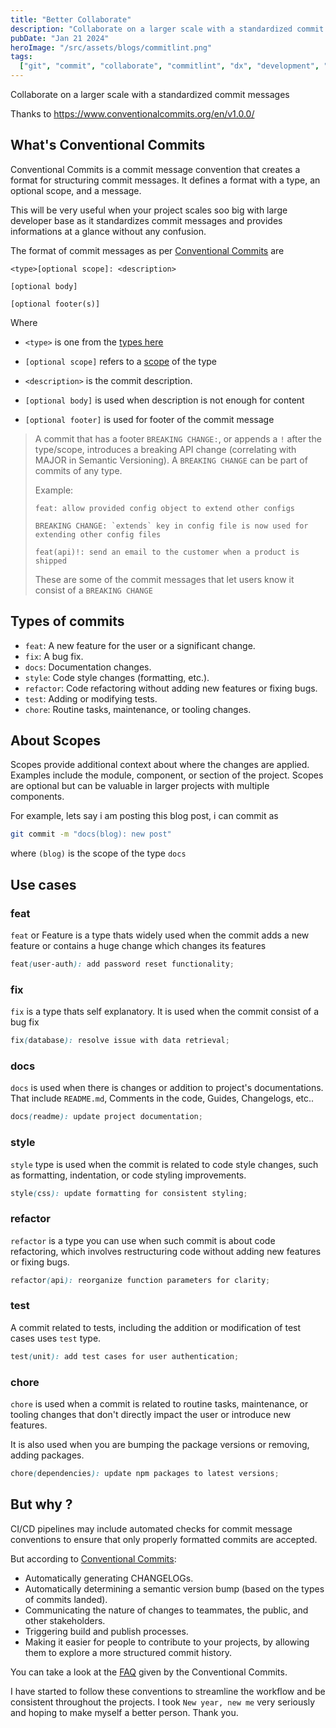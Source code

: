 ```yaml
---
title: "Better Collaborate"
description: "Collaborate on a larger scale with a standardized commit messages"
pubDate: "Jan 21 2024"
heroImage: "/src/assets/blogs/commitlint.png"
tags:
  ["git", "commit", "collaborate", "commitlint", "dx", "development", "github"]
---
```


Collaborate on a larger scale with a standardized commit messages

Thanks to https://www.conventionalcommits.org/en/v1.0.0/

## What's Conventional Commits

Conventional Commits is a commit message convention that creates a format for structuring commit messages. It defines a format with a type, an optional scope, and a message.

This will be very useful when your project scales soo big with large developer base as it standardizes commit messages and provides informations at a glance without any confusion.

The format of commit messages as per [Conventional Commits](https://www.conventionalcommits.org/en/v1.0.0/) are

```
<type>[optional scope]: <description>

[optional body]

[optional footer(s)]
```

Where

- `<type>` is one from the [types here](#types-of-commits)
- `[optional scope]` refers to a [scope](#about-scopes) of the type
- `<description>` is the commit description.

- `[optional body]` is used when description is not enough for content
- `[optional footer]` is used for footer of the commit message

<blockquote type="tip">

A commit that has a footer `BREAKING CHANGE:`, or appends a `!` after the type/scope, introduces a breaking API change (correlating with MAJOR in Semantic Versioning). A  `BREAKING CHANGE` can be part of commits of any type.

Example:

```
feat: allow provided config object to extend other configs

BREAKING CHANGE: `extends` key in config file is now used for extending other config files
```

```
feat(api)!: send an email to the customer when a product is shipped
```

These are some of the commit messages that let users know it consist of a `BREAKING CHANGE`

</blockquote>

## Types of commits

- `feat`: A new feature for the user or a significant change.
- `fix`: A bug fix.
- `docs`: Documentation changes.
- `style`: Code style changes (formatting, etc.).
- `refactor`: Code refactoring without adding new features or fixing bugs.
- `test`: Adding or modifying tests.
- `chore`: Routine tasks, maintenance, or tooling changes.

## About Scopes

Scopes provide additional context about where the changes are applied. Examples include the module, component, or section of the project.
Scopes are optional but can be valuable in larger projects with multiple components.

For example, lets say i am posting this blog post, i can commit as

```sh
git commit -m "docs(blog): new post"
```

where `(blog)` is the scope of the type `docs`

## Use cases

### feat

`feat` or Feature is a type thats widely used when the commit adds a new feature or contains a huge change which changes its features

```scss
feat(user-auth): add password reset functionality;
```

### fix

`fix` is a type thats self explanatory. It is used when the commit consist of a bug fix

```scss
fix(database): resolve issue with data retrieval;
```

### docs

`docs` is used when there is changes or addition to project's documentations. That include `README.md`, Comments in the code, Guides, Changelogs, etc..

```scss
docs(readme): update project documentation;
```

### style

`style` type is used when the commit is related to code style changes, such as formatting, indentation, or code styling improvements.

```scss
style(css): update formatting for consistent styling;
```

### refactor

`refactor` is a type you can use when such commit is about code refactoring, which involves restructuring code without adding new features or fixing bugs.

```scss
refactor(api): reorganize function parameters for clarity;
```

### test

A commit related to tests, including the addition or modification of test cases uses `test` type.

```scss
test(unit): add test cases for user authentication;
```

### chore

`chore` is used when a commit is related to routine tasks, maintenance, or tooling changes that don't directly impact the user or introduce new features.

It is also used when you are bumping the package versions or removing, adding packages.

```scss
chore(dependencies): update npm packages to latest versions;
```

## But why ?

CI/CD pipelines may include automated checks for commit message conventions to ensure that only properly formatted commits are accepted.

But according to [Conventional Commits](https://www.conventionalcommits.org/en/v1.0.0/#why-use-conventional-commits):

- Automatically generating CHANGELOGs.
- Automatically determining a semantic version bump (based on the types of commits landed).
- Communicating the nature of changes to teammates, the public, and other stakeholders.
- Triggering build and publish processes.
- Making it easier for people to contribute to your projects, by allowing them to explore a more structured commit history.

You can take a look at the [FAQ](https://www.conventionalcommits.org/en/v1.0.0/#faq) given by the Conventional Commits.

I have started to follow these conventions to streamline the workflow and be consistent throughout the projects. I took `New year, new me` very seriously and hoping to make myself a better person. Thank you.